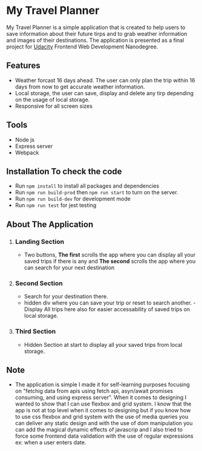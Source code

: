 # My Travel Planner

My Travel Planner is a simple application that is created to help users to save information about their future tirps and to grab weather information and images of their destinations. The application is presented as a final project for [Udacity](www.udacity.com) Frontend Web Development Nanodegree.

## Features

- Weather forcast 16 days ahead. The user can only plan the trip within 16 days from now to get accurate weather information.
- Local storage, the user can save, display and delete any tirp depending on the usage of local storage.
- Responsive for all screen sizes

## Tools

- Node js
- Express server
- Webpack

## Installation To check the code

- Run `npm install` to install all packages and dependencies
- Run `npm run build-prod` then `npm run start` to turn on the server.
- Run `npm run build-dev` for development mode
- Run `npm run test` for jest testing

## About The Application

1. ### Landing Section

   - Two buttons, **The first** scrolls the app where you can display all your saved trips if there is any and **The second** scrolls the app where you can search for your next destination

2. ### Second Section

   - Search for your destination there.
   - hidden div where you can save your trip or reset to search another.
     -Display All trips here also for easier accessability of saved trips on local storage.

3. ### Third Section
   - Hidden Section at start to display all your saved trips from local storage.

## Note

- The application is simple I made it for self-learning purposes focusing on "fetchig data from apis using fetch api, asyn/await promises consuming, and using express server". When it comes to designing I wanted to show that I can use flexbox and grid system. I know that the app is not at top level when it comes to designing but if you know how to use css flexbox and grid system with the use of media queries you can deliver any static design and with the use of dom manipulation you can add the magical dynamic effects of javascrip and I also tried to force some frontend data validation with the use of regular expressions ex: when a user enters date.
